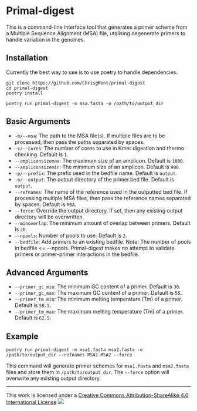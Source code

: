 # Primal-digest

This is a command-line interface tool that generates a primer scheme from a Multiple Sequence Alignment (MSA) file, utalising degenerate primers to handle variation in the genomes.

## Installation

Currently the best way to use is to use poetry to handle dependencies.

```         
git clone https://github.com/ChrisgKent/primal-digest
cd primal-digest
poetry install

poetry run primal-digest -m msa.fasta -o /path/to/output_dir
```

## Basic Arguments

-   `-m/--msa`: The path to the MSA file(s). If multiple files are to be processed, then pass the paths separated by spaces.
-   `-c/--cores`: The number of cores to use in Kmer digestion and thermo checking. Default is `1`.
-   `--ampliconsizemax`: The maximum size of an amplicon. Default is `1000`.
-   `--ampliconsizemin`: The minimum size of an amplicon. Default is `900`.
-   `-p/--prefix`: The prefix used in the bedfile name. Default is `output`.
-   `-o/--output`: The output directory of the primer.bed file. Default is `output`.
-   `--refnames`: The name of the reference used in the outputted bed file. If processing multiple MSA files, then pass the reference names separated by spaces. Default is `MSA`.
-   `--force`: Override the output directory. If set, then any existing output directory will be overwritten.
-   `--minoverlap`: The minimum amount of overlap between primers. Default is `20`.
-   `--npools`: Number of pools to use. Default is `2`.
-   `--bedfile`: Add primers to an existing bedfile. Note: The number of pools in bedfile \<= --npools. Primal-digest makes no attempt to validate primers or primer-primer interactions in the bedfile.

## Advanced Arguments

-   `--primer_gc_min`: The minimum GC content of a primer. Default is `30`.
-   `--primer_gc_max`: The maximum GC content of a primer. Default is `55`.
-   `--primer_tm_min`: The minimum melting temperature (Tm) of a primer. Default is `59.5`.
-   `--primer_tm_max`: The maximum melting temperature (Tm) of a primer. Default is `62.5`.


## Example

```         
poetry run primal-digest -m msa1.fasta msa2.fasta -o /path/to/output_dir --refnames MSA1 MSA2 --force
```

This command will generate primer schemes for `msa1.fasta` and `msa2.fasta` files and store them in `/path/to/output_dir`. The `--force` option will overwrite any existing output directory.

------------------------------------------------------------------------

This work is licensed under a [Creative Commons Attribution-ShareAlike 4.0 International License](http://creativecommons.org/licenses/by-sa/4.0/) ![](https://i.creativecommons.org/l/by-sa/4.0/88x31.png)
